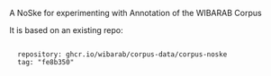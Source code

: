 A NoSke for experimenting with Annotation of the WIBARAB Corpus

It is based on an existing repo:

```

  repository: ghcr.io/wibarab/corpus-data/corpus-noske
  tag: "fe8b350"

```
